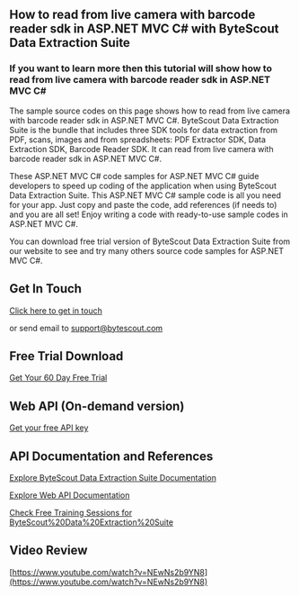 ## How to read from live camera with barcode reader sdk in ASP.NET MVC C# with ByteScout Data Extraction Suite

### If you want to learn more then this tutorial will show how to read from live camera with barcode reader sdk in ASP.NET MVC C#

The sample source codes on this page shows how to read from live camera with barcode reader sdk in ASP.NET MVC C#. ByteScout Data Extraction Suite is the bundle that includes three SDK tools for data extraction from PDF, scans, images and from spreadsheets: PDF Extractor SDK, Data Extraction SDK, Barcode Reader SDK. It can read from live camera with barcode reader sdk in ASP.NET MVC C#.

 These ASP.NET MVC C# code samples for ASP.NET MVC C# guide developers to speed up coding of the application when using ByteScout Data Extraction Suite. This ASP.NET MVC C# sample code is all you need for your app. Just copy and paste the code, add references (if needs to) and you are all set! Enjoy writing a code with ready-to-use sample codes in ASP.NET MVC C#.

You can download free trial version of ByteScout Data Extraction Suite from our website to see and try many others source code samples for ASP.NET MVC C#.

## Get In Touch

[Click here to get in touch](https://bytescout.zendesk.com/hc/en-us/requests/new?subject=ByteScout%20Data%20Extraction%20Suite%20Question)

or send email to [support@bytescout.com](mailto:support@bytescout.com?subject=ByteScout%20Data%20Extraction%20Suite%20Question) 

## Free Trial Download

[Get Your 60 Day Free Trial](https://bytescout.com/download/web-installer?utm_source=github-readme)

## Web API (On-demand version)

[Get your free API key](https://pdf.co/documentation/api?utm_source=github-readme)

## API Documentation and References

[Explore ByteScout Data Extraction Suite Documentation](https://bytescout.com/documentation/index.html?utm_source=github-readme)

[Explore Web API Documentation](https://pdf.co/documentation/api?utm_source=github-readme)

[Check Free Training Sessions for ByteScout%20Data%20Extraction%20Suite](https://academy.bytescout.com/)

## Video Review

[https://www.youtube.com/watch?v=NEwNs2b9YN8](https://www.youtube.com/watch?v=NEwNs2b9YN8)